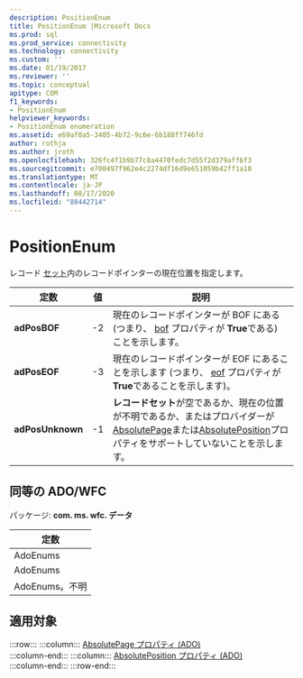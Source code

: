 ```yaml
---
description: PositionEnum
title: PositionEnum |Microsoft Docs
ms.prod: sql
ms.prod_service: connectivity
ms.technology: connectivity
ms.custom: ''
ms.date: 01/19/2017
ms.reviewer: ''
ms.topic: conceptual
apitype: COM
f1_keywords:
- PositionEnum
helpviewer_keywords:
- PositionEnum enumeration
ms.assetid: e69af0a5-3405-4b72-9c6e-6b188ff746fd
author: rothja
ms.author: jroth
ms.openlocfilehash: 326fc4f1b9b77c8a4470fedc7d55f2d379aff6f3
ms.sourcegitcommit: e700497f962e4c2274df16d9e651059b42ff1a10
ms.translationtype: MT
ms.contentlocale: ja-JP
ms.lasthandoff: 08/17/2020
ms.locfileid: "88442714"
---
```

# <a name="positionenum"></a>PositionEnum
レコード [セット](../../../ado/reference/ado-api/recordset-object-ado.md)内のレコードポインターの現在位置を指定します。  
  
|定数|値|説明|  
|--------------|-----------|-----------------|  
|**adPosBOF**|-2|現在のレコードポインターが BOF にある (つまり、 [bof](../../../ado/reference/ado-api/bof-eof-properties-ado.md) プロパティが **True**である) ことを示します。|  
|**adPosEOF**|-3|現在のレコードポインターが EOF にあることを示します (つまり、 [eof](../../../ado/reference/ado-api/bof-eof-properties-ado.md) プロパティが **True**であることを示します)。|  
|**adPosUnknown**|-1|**レコードセット**が空であるか、現在の位置が不明であるか、またはプロバイダーが[AbsolutePage](../../../ado/reference/ado-api/absolutepage-property-ado.md)または[AbsolutePosition](../../../ado/reference/ado-api/absoluteposition-property-ado.md)プロパティをサポートしていないことを示します。|  
  
## <a name="adowfc-equivalent"></a>同等の ADO/WFC  
 パッケージ: **com. ms. wfc. データ**  
  
|定数|  
|--------------|  
|AdoEnums|  
|AdoEnums|  
|AdoEnums。不明|  
  
## <a name="applies-to"></a>適用対象  

:::row:::
    :::column:::
        [AbsolutePage プロパティ (ADO)](../../../ado/reference/ado-api/absolutepage-property-ado.md)  
    :::column-end:::
    :::column:::
        [AbsolutePosition プロパティ (ADO)](../../../ado/reference/ado-api/absoluteposition-property-ado.md)  
    :::column-end:::
:::row-end:::
